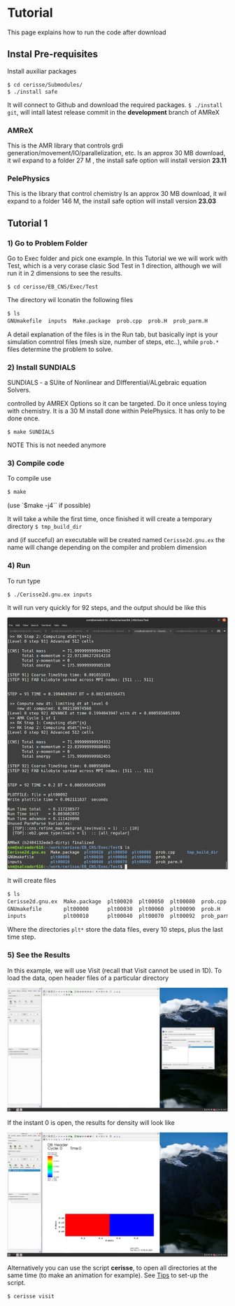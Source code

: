 # Tutorial

This page explains how to run the code after download


## Instal Pre-requisites

Install auxiliar packages 

```
$ cd cerisse/Submodules/
$ ./install safe
```
It will connect to Github and download the required packages.
`$ ./install git`, will intall latest release commit in the **development** branch
of AMReX


### AMReX

This is the AMR library that controls grdi generation/movement/IO/parallelization, etc.
Is an approx 30 MB download, it wil expand to a folder 27 M , the install safe
option will install version **23.11**


### PelePhysics

This is the library that control chemistry
Is an approx 30 MB download, it wil expand to a folder 146 M, the install safe
option will install version **23.03**


## Tutorial 1

### 1) Go to Problem Folder

Go to Exec folder and pick one example. In this Tutorial  we we will work with
Test, which is a very corase clasic Sod Test in 1 direction, although we will run it in 2 dimensions
to see the results.


```
$ cd cerisse/EB_CNS/Exec/Test
```

The directory wil lconatin the following files

```bash
$ ls
GNUmakefile  inputs  Make.package  prob.cpp  prob.H  prob_parm.H
```

A detail explanation of the files is in the Run tab, but basically inpt is your simulation comntrol files
(mesh size, number of steps, etc..), while `prob.*` files determine the problem to solve.

### 2) Install SUNDIALS

SUNDIALS - a SUite of Nonlinear and DIfferential/ALgebraic equation Solvers.

controlled by AMREX Options so it can be targeted. Do it once unless toying with chemistry.
It is a 30 M install done within PelePhysics. It has only to be done once.

```
$ make SUNDIALS
```

NOTE This is not needed anymore

### 3) Compile code

To compile use

```bash
$ make
```

(use `$make -j4`` if possible)

It will take a while the first time, once finished it will create a temporary directory 
`$ tmp_build_dir` 

and (if succeful) an executable will be created named
`Cerisse2d.gnu.ex`
the name will change depending on the compiler and problem dimension

### 4) Run

To run type

```bash
$ ./Cerisse2d.gnu.ex inputs
```
It will run very quickly for 92 steps, and the output should be like this

![figure1](images/quickrun.png)

It will create files

```bash
$ ls
Cerisse2d.gnu.ex  Make.package  plt00020  plt00050  plt00080  prob.cpp     tmp_build_dir
GNUmakefile       plt00000      plt00030  plt00060  plt00090  prob.H
inputs            plt00010      plt00040  plt00070  plt00092  prob_parm.H
```
Where the directories `plt*` store the data files, every 10 steps, plus the last time step. 

### 5) See the Results

In this example, we will use Visit (recall that Visit cannot be used in 1D).
To load the data, open header files of a particular directory

![figure2](images/visitopen.png)

If the instant 0 is open, the results for density will look like 

![figure3](images/visitres.png)

Alternatively you can use the script **cerisse**, to open all directories at the same time (to make an animation for example). See  [Tips](tips.md) to set-up the script.

``` bash
$ cerisse visit
```

